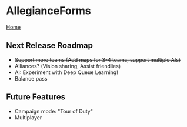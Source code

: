 AllegianceForms
======
[Home](/README.md)

Next Release Roadmap
------
- ~~Support more teams (Add maps for 3-4 teams, support multiple AIs)~~
- Alliances? (Vision sharing, Assist friendlies)
- AI: Experiment with Deep Queue Learning!
- Balance pass

Future Features
------
- Campaign mode: "Tour of Duty"
- Multiplayer